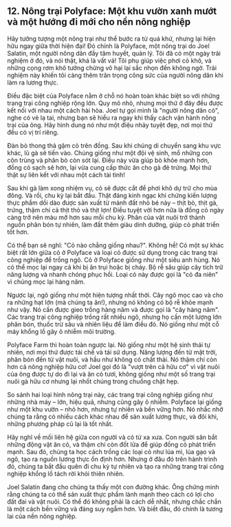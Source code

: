 ## 12. Nông trại Polyface: Một khu vườn xanh mướt và một hướng đi mới cho nền nông nghiệp

Hãy tưởng tượng một nông trại như thể bước ra từ quá khứ, nhưng lại hiện hữu ngay giữa thời hiện đại! Đó chính là Polyface, một nông trại do Joel Salatin, một người nông dân đầy tâm huyết, quản lý. Tôi đã có một ngày trải nghiệm ở đó, và nói thật, khá là vất vả! Tôi phụ giúp việc phơi cỏ khô, và những cọng rơm khô tưởng chừng vô hại lại sắc nhọn đến không ngờ.  Trải nghiệm này khiến tôi càng thêm trân trọng công sức của người nông dân khi làm ra lương thực.

Điều đặc biệt của Polyface nằm ở chỗ nó hoàn toàn khác biệt so với những trang trại công nghiệp rộng lớn.  Quy mô nhỏ, nhưng mọi thứ ở đây đều được kết nối với nhau một cách hài hòa. Joel tự gọi mình là "người nông dân cỏ", nghe có vẻ lạ tai, nhưng bạn sẽ hiểu ra ngay khi thấy cách vận hành nông trại của ông. Hãy hình dung nó như một điệu nhảy tuyệt đẹp, nơi mọi thứ đều có vị trí riêng.

Đàn bò thong thả gặm cỏ trên đồng. Sau khi chúng di chuyển sang khu vực khác, lũ gà sẽ tiến vào. Chúng giống như một đội vệ sinh, mổ những con côn trùng và phân bò còn sót lại. Điều này vừa giúp bò khỏe mạnh hơn, đồng cỏ sạch sẽ hơn, lại vừa cung cấp thức ăn cho gà đẻ trứng. Mọi thứ thật sự liên kết với nhau một cách tài tình!

Sau khi gà làm xong nhiệm vụ, cỏ sẽ được cắt để phơi khô dự trữ cho mùa đông.  Và rồi, chu kỳ lại bắt đầu. Thật đáng kinh ngạc khi chứng kiến lượng thực phẩm dồi dào được sản xuất từ mảnh đất nhỏ bé này – thịt bò, thịt gà, trứng, thậm chí cả thịt thỏ và thịt lợn!  Điều tuyệt vời hơn nữa là đồng cỏ ngày càng trở nên màu mỡ hơn sau mỗi chu kỳ.  Phân của vật nuôi trở thành nguồn phân bón tự nhiên, làm đất thêm giàu dinh dưỡng, giúp cỏ phát triển tốt hơn.

Có thể bạn sẽ nghĩ: "Cỏ nào chẳng giống nhau?". Không hề! Có một sự khác biệt rất lớn giữa cỏ ở Polyface và loại cỏ được sử dụng trong các trang trại công nghiệp để trồng ngô. Cỏ ở Polyface giống như một siêu anh hùng. Nó có thể mọc lại ngay cả khi bị ăn trụi hoặc bị cháy.  Bộ rễ sâu giúp cây tích trữ năng lượng và nhanh chóng phục hồi. Loại cỏ này được gọi là "cỏ đa niên" vì chúng mọc lại hàng năm.

Ngược lại, ngô giống như một hiện tượng nhất thời. Cây ngô mọc cao và cho ra những hạt lớn (mà chúng ta ăn!), nhưng nó không có bộ rễ khỏe mạnh như vậy. Nó cần được gieo trồng hàng năm và được gọi là "cây hàng năm". Các trang trại công nghiệp trồng rất nhiều ngô, nhưng họ cần một lượng lớn phân bón, thuốc trừ sâu và nhiên liệu để làm điều đó.  Nó giống như một cỗ máy khổng lồ gây ô nhiễm môi trường.

Polyface Farm thì hoàn toàn ngược lại. Nó giống như một hệ sinh thái tự nhiên, nơi mọi thứ được tái chế và tái sử dụng. Năng lượng đến từ mặt trời, phân bón đến từ vật nuôi, và hầu như không có chất thải.  Nó thậm chí còn hơn cả nông nghiệp hữu cơ! Joel gọi đó là "vượt trên cả hữu cơ" vì vật nuôi của ông được tự do đi lại và ăn cỏ tươi, không giống như một số trang trại nuôi gà hữu cơ nhưng lại nhốt chúng trong chuồng chật hẹp.

So sánh hai loại hình nông trại này, các trang trại công nghiệp giống như những nhà máy – lớn, hiệu quả, nhưng cũng gây ô nhiễm. Polyface lại giống như một khu vườn – nhỏ hơn, nhưng tự nhiên và bền vững hơn. Nó nhắc nhở chúng ta rằng có nhiều cách khác nhau để sản xuất lương thực, và đôi khi, những phương pháp cũ lại là tốt nhất.

Hãy nghĩ về mối liên hệ giữa con người và cỏ từ xa xưa.  Con người săn bắt những động vật ăn cỏ, và thậm chí còn đốt lửa để giúp đồng cỏ phát triển mạnh. Sau đó, chúng ta học cách trồng các loại cỏ như lúa mì, lúa gạo và ngô, tạo ra nguồn lương thực ổn định hơn. Nhưng ở đâu đó trên hành trình đó, chúng ta bắt đầu quên đi chu kỳ tự nhiên và tạo ra những trang trại công nghiệp khổng lồ tách rời khỏi thiên nhiên.

Joel Salatin đang cho chúng ta thấy một con đường khác. Ông chứng minh rằng chúng ta có thể sản xuất thực phẩm lành mạnh theo cách có lợi cho đất đai và vật nuôi. Có thể đó không phải là cách dễ nhất, nhưng chắc chắn là một cách bền vững và đáng suy ngẫm hơn. Và biết đâu, đó chính là tương lai của nền nông nghiệp.
